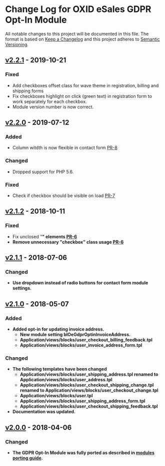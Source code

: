 # Change Log for OXID eSales GDPR Opt-In Module

All notable changes to this project will be documented in this file.
The format is based on [Keep a Changelog](http://keepachangelog.com/)
and this project adheres to [Semantic Versioning](http://semver.org/).

## [v2.2.1] - 2019-10-21

### Fixed
- Add checkboxes offset class for wave theme in registration, billing and shipping forms
- Fix checkboxes highlight on click (green text) in registration form to work separately for each checkbox.
- Module version number is now correct. 

## [v2.2.0] - 2019-07-12

### Added
- Column witdth is now flexible in contact form [PR-8](https://github.com/OXID-eSales/gdpr-optin-module/pull/8)

### Changed
- Dropped support for PHP 5.6.

### Fixed
- Check if checkbox should be visible on load [PR-7](https://github.com/OXID-eSales/gdpr-optin-module/pull/7)

## [v2.1.2] - 2018-10-11

### Fixed
- Fix unclosed "<strong>" elements [PR-6](https://github.com/OXID-eSales/gdpr-optin-module/pull/6)
- Remove unnecessary "checkbox" class usage [PR-6](https://github.com/OXID-eSales/gdpr-optin-module/pull/6)

## [v2.1.1] - 2018-07-06

### Changed
- Use dropdown instead of radio buttons for contact form module settings.

## [v2.1.0] - 2018-05-07

### Added
- Added opt-in for updating invoice address.
  * New module setting blOeGdprOptinInvoiceAddress.
  * Application/views/blocks/user_checkout_billing_feedback.tpl
  * Application/views/blocks/user_invoice_address_form.tpl
  
### Changed
- The following templates have been changed
  * Application/views/blocks/user_shipping_address.tpl renamed to Application/views/blocks/user_address.tpl
  * Application/views/blocks/user_checkout_shipping_change.tpl renamed to Application/views/blocks/user_checkout_change.tpl
  * Application/views/blocks/user.tpl
  * Application/views/blocks/user_shipping_address_form.tpl
  * Application/views/blocks/user_checkout_shipping_feedback.tpl
- Documentation was updated.  

## [v2.0.0] - 2018-04-06

### Changed
- The GDPR Opt-In Module was fully ported as described in
  [modules porting guide](https://docs.oxid-esales.com/developer/en/6.0/update/eshop_from_53_to_6/modules.html).

[v2.2.1]: https://github.com/OXID-eSales/gdpr-optin-module/compare/v2.2.0...v2.2.1
[v2.2.0]: https://github.com/OXID-eSales/gdpr-optin-module/compare/v2.1.2...v2.2.0
[v2.1.2]: https://github.com/OXID-eSales/gdpr-optin-module/compare/v2.1.1...v2.1.2
[v2.1.1]: https://github.com/OXID-eSales/gdpr-optin-module/compare/v2.1.0...v2.1.1
[v2.1.0]: https://github.com/OXID-eSales/gdpr-optin-module/compare/v2.0.0...v2.1.0
[v2.0.0]: https://github.com/OXID-eSales/gdpr-optin-module/compare/v1.0.0...v2.0.0

